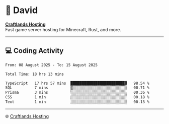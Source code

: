 # 👋 David

**[Craftlands Hosting](https://craftlands.host)**  
Fast game server hosting for Minecraft, Rust, and more.

---

## 💻 Coding Activity

<!--START_SECTION:waka-->

```txt
From: 08 August 2025 - To: 15 August 2025

Total Time: 18 hrs 13 mins

TypeScript   17 hrs 57 mins  ████████████████████████▓   98.54 %
SQL          7 mins          ▒░░░░░░░░░░░░░░░░░░░░░░░░   00.71 %
Prisma       3 mins          ░░░░░░░░░░░░░░░░░░░░░░░░░   00.36 %
CSS          1 min           ░░░░░░░░░░░░░░░░░░░░░░░░░   00.18 %
Text         1 min           ░░░░░░░░░░░░░░░░░░░░░░░░░   00.13 %
```

<!--END_SECTION:waka-->

---

🌐 [Craftlands Hosting](https://craftlands.host)  
